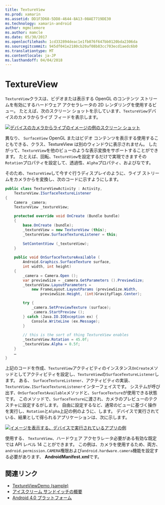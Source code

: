 ```yaml
---
title: TextureView
ms.prod: xamarin
ms.assetid: DD1F3D68-5DD8-4644-8A13-08AE7719DE30
ms.technology: xamarin-android
author: mgmclemore
ms.author: mamcle
ms.date: 05/30/2017
ms.openlocfilehash: 1cd332894deac1e1fb076f647bb0120bda2306da
ms.sourcegitcommit: 945df041e2180cb20af08b83cc703ecd1aedc6b0
ms.translationtype: MT
ms.contentlocale: ja-JP
ms.lasthandoff: 04/04/2018
---
```

# <a name="textureview"></a>TextureView

`TextureView`クラスは、ビデオまたは表示する OpenGL のコンテンツ ストリームを有効にするハードウェア アクセラレータの 2D レンダリングを使用するビュー。 たとえば、次のスクリーン ショットを示しています、`TextureView`デバイスのカメラからライブ フィードを表示します。

[![デバイスのカメラからライブのイメージの例のスクリーン ショット](texture-view-images/22-textureviewcamera.png)](texture-view-images/22-textureviewcamera.png#lightbox)

異なり、 `SurfaceView` OpenGL またはビデオ コンテンツを表示する使用することもできる、クラス、TextureView は別のウィンドウに表示されません。
したがって、`TextureView`を他のビューのような表示変換をサポートすることができます。 たとえば、回転、`TextureView`を設定するだけで実現できますその`Rotation`プロパティを設定して、透過性、`Alpha`プロパティ、およびなです。

そのため、`TextureView`して今すぐ行うディスプレイのように、ライブ ストリームをカメラからを変換し、次のコードに示すようにします。

```csharp
public class TextureViewActivity : Activity,
    TextureView.ISurfaceTextureListener
{
    Camera _camera;
    TextureView _textureView;
       
    protected override void OnCreate (Bundle bundle)
    {
        base.OnCreate (bundle);
        _textureView = new TextureView (this);
        _textureView.SurfaceTextureListener = this;
           
        SetContentView (_textureView);
    }
       
    public void OnSurfaceTextureAvailable (
        Android.Graphics.SurfaceTexture surface,
        int width, int height)
    {
        _camera = Camera.Open ();
        var previewSize = _camera.GetParameters ().PreviewSize;
        _textureView.LayoutParameters =
            new FrameLayout.LayoutParams (previewSize.Width,
                previewSize.Height, (int)GravityFlags.Center);

        try {
            _camera.SetPreviewTexture (surface);
            _camera.StartPreview ();
        } catch (Java.IO.IOException ex) {
            Console.WriteLine (ex.Message);
        }
           
        // this is the sort of thing TextureView enables
        _textureView.Rotation = 45.0f;
        _textureView.Alpha = 0.5f;
    }
    …
}
```

上記のコードを作成、`TextureView`アクティビティのインスタンス`OnCreate`メソッドとしてアクティビティを設定し、`TextureView`の`SurfaceTextureListener`します。 ある、 `SurfaceTextureListener`、アクティビティの実装、`TextureView.ISurfaceTextureListener`インターフェイスです。 システムが呼び出す、`OnSurfaceTextAvailable`メソッドと、`SurfaceTexture`が使用できる状態です。 このメソッドで、`SurfaceTexture`に渡され、カメラのプレビューのテクスチャに設定するがします。 自由に設定するなど、通常のビューに基づく操作を実行し、`Rotation`と`Alpha`上記の例のように、します。 デバイスで実行されている、結果として得られるアプリケーションは、次に示します。

[![イメージを表示する、デバイスで実行されているアプリの例](texture-view-images/17-textureviewdemo.png)](texture-view-images/17-textureviewdemo.png#lightbox)

使用する、 `TextureView`、ハードウェア アクセラレータ必要がある有効な既定では API レベル 14 ことができます。 この例は、カメラを使用するため、両方、`android.permission.CAMERA`権限および`android.hardware.camera`機能を設定する必要があります、 **AndroidManifest.xml**です。



## <a name="related-links"></a>関連リンク

- [TextureViewDemo (sample)](https://developer.xamarin.com/samples/monodroid/TextureViewDemo/)
- [アイスクリーム サンドイッチの概要](http://www.android.com/about/ice-cream-sandwich/)
- [Android 4.0 プラットフォーム](http://developer.android.com/sdk/android-4.0.html)
